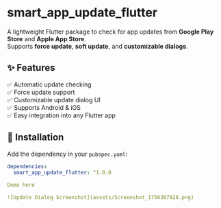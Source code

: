 # smart_app_update_flutter

A lightweight Flutter package to check for app updates from **Google Play Store** and **Apple App Store**.  
Supports **force update**, **soft update**, and **customizable dialogs**.


## ✨ Features

✅ Automatic update checking  
✅ Force update support  
✅ Customizable update dialog UI  
✅ Supports Android & iOS  
✅ Easy integration into any Flutter app  


## 🚀 Installation

Add the dependency in your `pubspec.yaml`:

```yaml
dependencies:
  smart_app_update_flutter: ^1.0.0

Demo here

![Update Dialog Screenshot](assets/Screenshot_1756387828.png)
